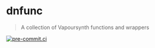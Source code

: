 # dnfunc

> A collection of Vapoursynth functions and wrappers

[![pre-commit.ci](https://results.pre-commit.ci/badge/github/DeadNews/dnfunc/main.svg)](https://results.pre-commit.ci/latest/github/DeadNews/dnfunc/main)
